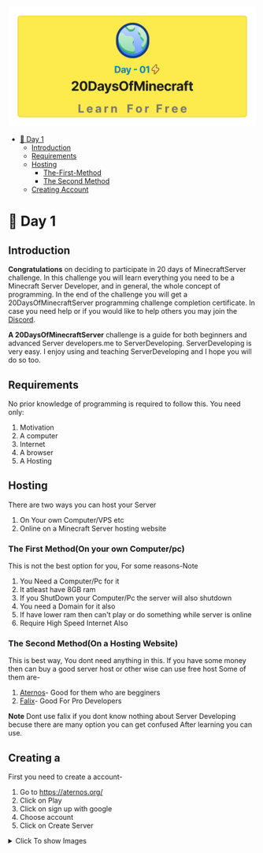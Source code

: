 ![twenty Days Of McHosting](./image.png)
- [📔 Day 1](#-day-1)
	- [Introduction](#introduction)
	- [Requirements](#requirements)
	- [Hosting](#hosting)
		- [The-First-Method](#the-first-methodon-your-own-computerpc)
		- [The Second Method](#the-second-methodon-a-hosting-website)
	- [Creating Account](#Creating-a-Account)



# 📔 Day 1

## Introduction

**Congratulations** on deciding to participate in 20 days of MinecraftServer challenge. In this challenge you will learn everything you need to be a Minecraft Server Developer, and in general, the whole concept of programming. In the end of the challenge you will get a 20DaysOfMinecraftServer programming challenge completion certificate. In case you need help or if you would like to help others you may join the [Discord](https://discord.gg/4gsJPeqe5N).

**A 20DaysOfMinecraftServer** challenge is a guide for both beginners and advanced Server developers.me to ServerDeveloping. ServerDeveloping is very easy. I enjoy using and teaching ServerDeveloping and I hope you will do so too.


## Requirements

No prior knowledge of programming is required to follow this. You need only:
1. Motivation
2. A computer
3. Internet
4. A browser
5. A Hosting

## Hosting

There are two ways you can host your Server
1. On Your own Computer/VPS etc
2. Online on a Minecraft Server hosting website

### The First Method(On your own Computer/pc)

This is not the best option for you, For some reasons-Note
1. You Need a Computer/Pc for it
2. It atleast have 8GB ram
3. If you ShutDown your Computer/Pc the server will also shutdown 
4. You need a Domain for it also
5. If have lower ram then can't play or do something while server is online
6. Require High Speed Internet Also

### The Second Method(On a Hosting Website)

This is best way, You dont need anything in this. If you have some money then can buy a good server host or other wise can use free host
Some of them are-
1. [Aternos](https://aternos.org/)- Good for them who are begginers
2. [Falix](https://falixnodes.net/)- Good For Pro Developers

**Note** Dont use falix if you dont know nothing about Server Developing becuse there are many option you can get confused After learning you can use.

## Creating a 
First you need to create a account-
1. Go to https://aternos.org/
2. Click on Play
3. Click on sign up with google
4. Choose account
5. Click on Create Server

<details>
<summary>Click To show Images</summary>
<img src = "./img/Step1.png">
<img src = "./img/step2.png">
<img src = "./img/step3.png">
<img src = "./img/step4.png">
<img src = "./img/step5.png">
</details>
